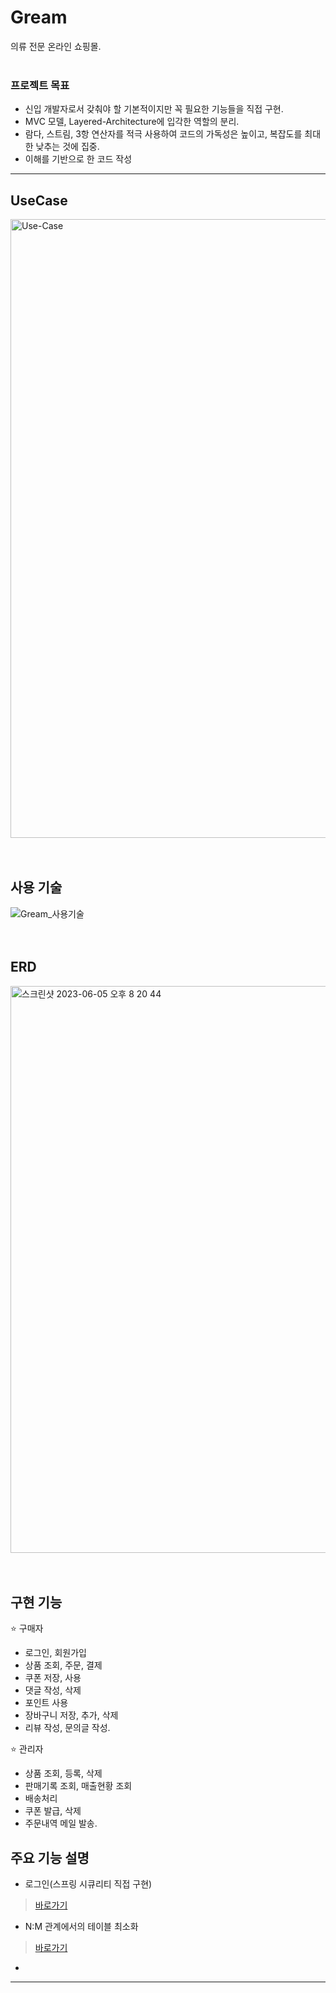 # Gream
의류 전문 온라인 쇼핑몰.<br><br>

### 프로젝트 목표

* 신입 개발자로서 갖춰야 할 기본적이지만 꼭 필요한 기능들을 직접 구현.
* MVC 모델, Layered-Architecture에 입각한 역할의 분리.
* 람다, 스트림, 3항 연산자를 적극 사용하여 코드의 가독성은 높이고, 복잡도를 최대한 낮추는 것에 집중.
* 이해를 기반으로 한 코드 작성

- - -


## UseCase
<img width="990" alt="Use-Case" src="https://github.com/mynameiskuun/Gream/assets/87435491/c2cec260-90a2-4f1e-8337-b5acc90efae4"><br><br><br>


## 사용 기술
![Gream_사용기술](https://github.com/mynameiskuun/Gream/assets/87435491/93d62f37-ec13-4b7f-ab67-dcb221e2e740)<br><br><br>


## ERD
<img width="907" alt="스크린샷 2023-06-05 오후 8 20 44" src="https://github.com/mynameiskuun/Gream/assets/87435491/835d5a3d-7ba4-44b7-903e-615680caa832"><br><br><br>


## 구현 기능

⭐️ 구매자<br>
* 로그인, 회원가입
* 상품 조회, 주문, 결제
* 쿠폰 저장, 사용
* 댓글 작성, 삭제
* 포인트 사용
* 장바구니 저장, 추가, 삭제
* 리뷰 작성, 문의글 작성.


⭐️ 관리자<br>
* 상품 조회, 등록, 삭제
* 판매기록 조회, 매출현황 조회
* 배송처리
* 쿠폰 발급, 삭제
* 주문내역 메일 발송.

## 주요 기능 설명

* 로그인(스프링 시큐리티 직접 구현) 
> [바로가기](https://trusting-judge-fc4.notion.site/Spring-security-92e97a7a8644419e9815d3845a119f89?pvs=4)<br>

* N:M 관계에서의 테이블 최소화
> [바로가기](https://www.naver.com)<br>

* 



- - -





